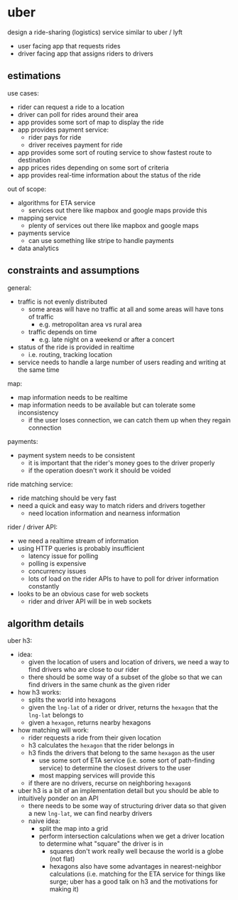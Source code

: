 # uber

design a ride-sharing (logistics) service similar to uber / lyft

- user facing app that requests rides
- driver facing app that assigns riders to drivers

## estimations

use cases:

- rider can request a ride to a location
- driver can poll for rides around their area
- app provides some sort of map to display the ride
- app provides payment service:
  - rider pays for ride
  - driver receives payment for ride
- app provides some sort of routing service to show fastest route to destination
- app prices rides depending on some sort of criteria
- app provides real-time information about the status of the ride

out of scope:

- algorithms for ETA service
  - services out there like mapbox and google maps provide this
- mapping service
  - plenty of services out there like mapbox and google maps
- payments service
  - can use something like stripe to handle payments
- data analytics

## constraints and assumptions

general:

- traffic is not evenly distributed
  - some areas will have no traffic at all and some areas will have tons of traffic
    - e.g. metropolitan area vs rural area
  - traffic depends on time
    - e.g. late night on a weekend or after a concert
- status of the ride is provided in realtime
  - i.e. routing, tracking location
- service needs to handle a large number of users reading and writing at the same time

map:

- map information needs to be realtime
- map information needs to be available but can tolerate some inconsistency
  - if the user loses connection, we can catch them up when they regain connection

payments:

- payment system needs to be consistent
  - it is important that the rider's money goes to the driver properly
  - if the operation doesn't work it should be voided

ride matching service:

- ride matching should be very fast
- need a quick and easy way to match riders and drivers together
  - need location information and nearness information

rider / driver API:

- we need a realtime stream of information
- using HTTP queries is probably insufficient
  - latency issue for polling
  - polling is expensive
  - concurrency issues
  - lots of load on the rider APIs to have to poll for driver information constantly
- looks to be an obvious case for web sockets
  - rider and driver API will be in web sockets

## algorithm details

uber h3:

- idea:
  - given the location of users and location of drivers, we need a way to find drivers who are close to our rider
  - there should be some way of a subset of the globe so that we can find drivers in the same chunk as the given rider
- how h3 works:
  - splits the world into hexagons
  - given the `lng-lat` of a rider or driver, returns the `hexagon` that the `lng-lat` belongs to
  - given a `hexagon`, returns nearby hexagons
- how matching will work:
  - rider requests a ride from their given location
  - h3 calculates the `hexagon` that the rider belongs in
  - h3 finds the drivers that belong to the same `hexagon` as the user
    - use some sort of ETA service (i.e. some sort of path-finding service) to determine the closest drivers to the user
    - most mapping services will provide this
  - if there are no drivers, recurse on neighboring `hexagon`s
- uber h3 is a bit of an implementation detail but you should be able to intuitively ponder on an API
  - there needs to be some way of structuring driver data so that given a new `lng-lat`, we can find nearby drivers
  - naive idea:
    - split the map into a grid
    - perform intersection calculations when we get a driver location to determine what "square" the driver is in
      - squares don't work really well because the world is a globe (not flat)
      - hexagons also have some advantages in nearest-neighbor calculations (i.e. matching for the ETA service for things like surge; uber has a good talk on h3 and the motivations for making it)
